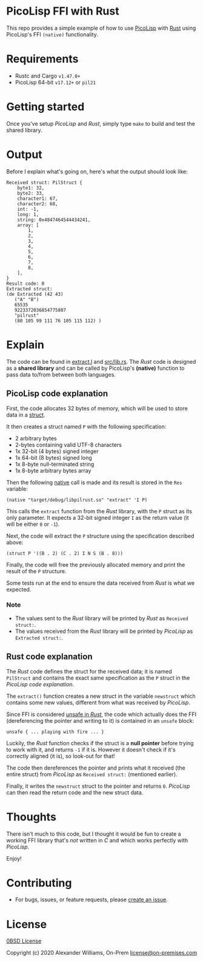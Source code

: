 # PicoLisp FFI with Rust

This repo provides a simple example of how to use [PicoLisp](https://software-lab.de/down.html) with [Rust](https://www.rust-lang.org/tools/install) using PicoLisp's FFI `(native)` functionality.

# Requirements

  * Rustc and Cargo `v1.47.0+`
  * PicoLisp 64-bit `v17.12+` or `pil21`

# Getting started

Once you've setup _PicoLisp_ and _Rust_, simply type `make` to build and test the shared library.

# Output

Before I explain what's going on, here's what the output should look like:

```
Received struct: PilStruct {
    byte1: 32,
    byte2: 33,
    character1: 67,
    character2: 68,
    int: -1,
    long: 1,
    string: 0x4847464544434241,
    array: [
        1,
        2,
        3,
        4,
        5,
        6,
        7,
        8,
    ],
}
Result code: 0
Extracted struct:
(de Extracted (42 43)
   ("A" "B")
   65535
   9223372036854775807
   "pilrust"
   (80 105 99 111 76 105 115 112) )
```

# Explain

The code can be found in [extract.l](extract.l) and [src/lib.rs](src/lib.rs). The _Rust_ code is designed as a **shared library** and can be called by PicoLisp's **(native)** function to pass data to/from between both languages.

## PicoLisp code explanation

First, the code allocates 32 bytes of memory, which will be used to store data in a [struct](https://software-lab.de/doc/refS.html#struct).

It then creates a struct named `P` with the following specification:

  * 2 arbitrary bytes
  * 2-bytes containing valid UTF-8 characters
  * 1x 32-bit (4 bytes) signed integer
  * 1x 64-bit (8 bytes) signed long
  * 1x 8-byte null-terminated string
  * 1x 8-byte arbitrary bytes array

Then the following [native](https://software-lab.de/doc/refN.html#native) call is made and its result is stored in the `Res` variable:

```picolisp
(native "target/debug/libpilrust.so" "extract" 'I P)
```

This calls the `extract` function from the _Rust_ library, with the `P` struct as its only parameter. It expects a 32-bit signed integer `I` as the return value (it will be either `0` or `-1`).

Next, the code will extract the `P` structure using the specification described above:

```
(struct P '((B . 2) (C . 2) I N S (B . 8)))
```

Finally, the code will free the previously allocated memory and print the result of the `P` structure.

Some tests run at the end to ensure the data received from _Rust_ is what we expected.

### Note

  * The values sent to the _Rust_ library will be printed by _Rust_ as `Received struct:`.
  * The values received from the _Rust_ library will be printed by _PicoLisp_ as `Extracted struct:`.

## Rust code explanation

The _Rust_ code defines the struct for the received data; it is named `PilStruct` and contains the exact same specification as the `P` struct in the _PicoLisp code explanation_.

The `extract()` function creates a new struct in the variable `newstruct` which contains some new values, different from what was received by _PicoLisp_.

Since FFI is considered [unsafe in _Rust_](https://doc.rust-lang.org/book/ch19-01-unsafe-rust.html), the code which actually does the FFI (dereferencing the pointer and writing to it) is contained in an `unsafe` block:

```
unsafe { ... playing with fire ... }
```

Luckily, the _Rust_ function checks if the struct is a **null pointer** before trying to work with it, and returns `-1` if it is. However it doesn't check if it's correctly aligned (it is), so look-out for that!

The code then dereferences the pointer and prints what it received (the entire struct) from _PicoLisp_ as `Received struct:` (mentioned earlier).

Finally, it writes the `newstruct` struct to the pointer and returns `0`. _PicoLisp_ can then read the return code and the new struct data.

# Thoughts

There isn't much to this code, but I thought it would be fun to create a working FFI library that's _not_ written in _C_ and which works perfectly with _PicoLisp_.

Enjoy!

# Contributing

  * For bugs, issues, or feature requests, please [create an issue](https://github.com/aw/picolisp-rust/issues/new).

# License

[0BSD License](LICENSE)

Copyright (c) 2020 Alexander Williams, On-Prem <license@on-premises.com>

